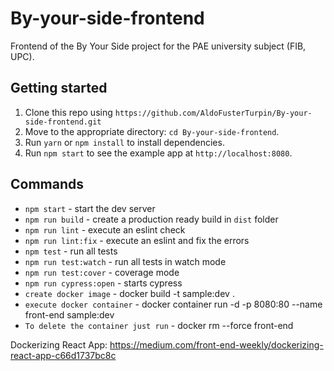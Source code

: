 # By-your-side-frontend
Frontend of the By Your Side project for the PAE university subject (FIB, UPC).

## Getting started

1. Clone this repo using `https://github.com/AldoFusterTurpin/By-your-side-frontend.git`
2. Move to the appropriate directory: `cd By-your-side-frontend`.
3. Run `yarn` or `npm install` to install dependencies.
4. Run `npm start` to see the example app at `http://localhost:8080`.

## Commands

- `npm start` - start the dev server
- `npm run build` - create a production ready build in `dist` folder
- `npm run lint` - execute an eslint check
- `npm run lint:fix` - execute an eslint and fix the errors
- `npm test` - run all tests
- `npm run test:watch` - run all tests in watch mode
- `npm run test:cover` - coverage mode
- `npm run cypress:open` - starts cypress
- `create docker image` - docker build -t sample:dev .
- `execute docker container` - docker container run -d -p 8080:80 --name front-end sample:dev  
- `To delete the container just run` - docker rm --force front-end

Dockerizing React App:
https://medium.com/front-end-weekly/dockerizing-react-app-c66d1737bc8c

